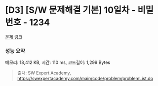 # [D3] [S/W 문제해결 기본] 10일차 - 비밀번호 - 1234 

[문제 링크](https://swexpertacademy.com/main/code/problem/problemDetail.do?contestProbId=AV14_DEKAJcCFAYD) 

### 성능 요약

메모리: 18,412 KB, 시간: 110 ms, 코드길이: 1,299 Bytes



> 출처: SW Expert Academy, https://swexpertacademy.com/main/code/problem/problemList.do
